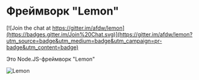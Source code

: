 Фреймворк "Lemon"
===

[![Join the chat at https://gitter.im/afdw/lemon](https://badges.gitter.im/Join%20Chat.svg)](https://gitter.im/afdw/lemon?utm_source=badge&utm_medium=badge&utm_campaign=pr-badge&utm_content=badge)

Это Node.JS-фреймворк "Lemon"

![Lemon](http://img1.123freevectors.com/wp-content/uploads/new/food/041-lemons-leaves-vector-graphics.png)